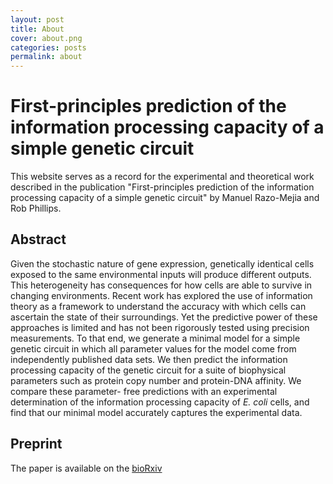 ```yaml
---
layout: post
title: About
cover: about.png
categories: posts
permalink: about
---
```



<!-- [![DOI](https://zenodo.org/badge/62758735.svg)](https://zenodo.org/badge/latestdoi/62758735) -->


# First-principles prediction of the information processing capacity of a simple genetic circuit
This website serves as a record for the experimental and theoretical work
described in the publication "First-principles prediction of the information
processing capacity of a simple genetic circuit" by Manuel Razo-Mejia and Rob
Phillips.

<!-- The paper was published in [Cell Systems](https://www.cell.com/cell-systems/abstract/S2405-4712(18)30057-7). You can download PDFs of the main text and the supplementary information below:
* [Main Text](http://rpdata.caltech.edu/publications/RazoMejia_et_al_2018.pdf)
* [Supplementary Information](http://rpdata.caltech.edu/publications/RazoMejia_et_al_2018_Appendix.pdf) -->


## Abstract
Given the stochastic nature of gene expression, genetically identical cells
exposed to the same environmental inputs will produce different outputs. This
heterogeneity has consequences for how cells are able to survive in changing
environments. Recent work has explored the use of information theory as a
framework to understand the accuracy with which cells can ascertain the state of
their surroundings. Yet the predictive power of these approaches is limited and
has not been rigorously tested using precision measurements. To that end, we
generate a minimal model for a simple genetic circuit in which all parameter
values for the model come from independently published data sets. We then
predict the information processing capacity of the genetic circuit for a suite
of biophysical parameters such as protein copy number and protein-DNA affinity.
We compare these parameter- free predictions with an experimental determination
of the information processing capacity of *E. coli* cells, and find that our
minimal model accurately captures the experimental data.

## Preprint
The paper is available on the
[bioRxiv](https://www.biorxiv.org/content/10.1101/594325v1)
